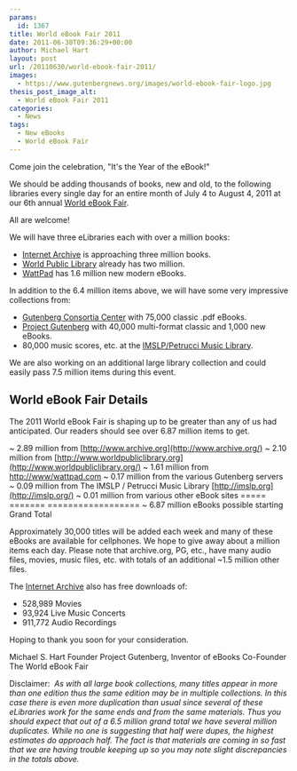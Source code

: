 ```yaml
---
params:
  id: 1367
title: World eBook Fair 2011
date: 2011-06-30T09:36:29+00:00
author: Michael Hart
layout: post
url: /20110630/world-ebook-fair-2011/
images:
  - https://www.gutenbergnews.org/images/world-ebook-fair-logo.jpg
thesis_post_image_alt:
  - World eBook Fair 2011
categories:
  - News
tags:
  - New eBooks
  - World eBook Fair
---
```

Come join the celebration, "It's the Year of the eBook!"

We should be adding thousands of books, new and old, to the following libraries every single day for an entire month of July 4 to August 4, 2011 at our 6th annual [World eBook Fair](http://www.worldebookfair.org).

All are welcome!

We will have three eLibraries each with over a million books:

  * [Internet Archive](http://www.archive.org) is approaching three million books.
  * [World Public Library](http://www.worldpubliclibrary.org) already has two million.
  * [WattPad](http://www.wattpad.com) has 1.6 million new modern eBooks.

In addition to the 6.4 million items above, we will have some very impressive collections from:

  * [Gutenberg Consortia Center](http://www.gutenberg.cc) with 75,000 classic .pdf eBooks.
  * [Project Gutenberg](http://www.gutenberg.org) with 40,000 multi-format classic and 1,000 new eBooks.
  * 80,000 music scores, etc. at the [IMSLP/Petrucci Music Library](http://imslp.org).

We are also working on an additional large library collection and could easily pass 7.5 million items during this event.<!--more-->

## World eBook Fair Details

The 2011 World eBook Fair is shaping up to be greater than any of us had anticipated. Our readers should see over 6.87 million items to get.

~ 2.89 million from [http://www.archive.org](http://www.archive.org/)
~ 2.10 million from [http://www.worldpubliclibrary.org](http://www.worldpubliclibrary.org/)
~ 1.61 million from <http://www/wattpad.com>
~ 0.17 million from the various Gutenberg servers
~ 0.09 million from The IMSLP / Petrucci Music Library [http://imslp.org](http://imslp.org/)
~ 0.01 million from various other eBook sites
===== ======= ==================
~ 6.87 million eBooks possible starting Grand Total

Approximately 30,000 titles will be added each week and many of these eBooks are available for cellphones. We hope to give away about a million items each day. Please note that archive.org, PG, etc., have many audio files, movies, music files, etc. with totals of an additional ~1.5 million other files.

The [Internet Archive](http://www.archive.org/) also has free downloads of:

  * 528,989 Movies
  * 93,924 Live Music Concerts
  * 911,772 Audio Recordings

Hoping to thank you soon for your consideration.

Michael S. Hart
Founder
Project Gutenberg,
Inventor of eBooks
Co-Founder
The World eBook Fair

Disclaimer:  _As with all large book collections, many titles appear in more than one edition thus the same edition may be in multiple collections. In this case there is even more duplication than usual since several of these eLibraries work for the same ends and from the same materials. Thus you should expect that out of a 6.5 million grand total we have several million duplicates. While no one is suggesting that half were dupes, the highest estimates do approach half. The fact is that materials are coming in so fast that we are having trouble keeping up so you may note slight discrepancies in the totals above._
